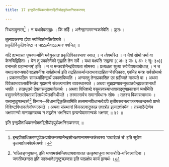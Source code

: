 ```yaml
---
title: 17 इन्द्रपीताधिकरणोक्तद्वितीयोहपूर्वपक्षनिराकरणम्

---
```

स्थितादुत्तरम्[^1] । न यथादेवतमूहः । किं तर्हि । अनैन्द्राणाममन्त्रकमेवेति । कुतः ।

[^1]: इन्द्रपीताधिकरणपूर्वपक्षप्रयोजनस्यानैन्द्रसोभक्षणानाममन्त्रकंत्वस्य ‘यथादेवतं चं’ इति सूत्रेण कृतमाक्षेपमपेक्ष्येत्यर्थः ।


तुल्यप्रकरणा ह्येषा ज्योतिष्टोमक्रियेष्यते ।  
प्रकृतिर्विकृतिश्चेष्टा न चाऽऽत्मैवाऽऽत्मनः क्वचित् ॥  


यदि ह्यभ्यासाः पृथक्कर्माणि भवेयुस्ततः प्रकृतिविकारभावः स्यात् । न त्वेवमस्ति । न चैषां सोमो धर्मा वा केनचिद्विहिताः । येन तु प्रकारेणैको गृह्णाति तेन सर्वे । यथा वक्ष्यति ‘तद्वत्स \[( अ॰ ३ पा॰ ६ अ॰ ९ सू॰ ३०)\] वनान्तरे ग्रहाम्नानम्’ इति । न च मन्त्रवशेनैन्द्रविषयता सोमस्य । प्रत्यक्षता श्रुत्या सर्वविषयत्वबोधात् । न च यथाऽनारभ्यवादेनाऽहवनीयः सर्वहोमार्थ इति तद्रहितकर्मान्तराभावादाहिताग्नेरधिकारः, एवमिह मन्त्रः सर्वसोमार्थः । प्रकरणपठितः सामर्थ्यादिन्द्रार्थं प्रकाशयिष्यति । अन्यस्तु तेनाप्रकाशित एव ग्रहीष्यते मास्यते वा । अथवा विवेकाभावात्सर्वस्मिन्नेव गृह्यमाणे संकल्पमात्रेण व्यवस्थास्यते । अथवा सुब्रह्यण्यावन्मुख्यतयेन्द्रप्रकाशनार्थो भवति । तत्प्रभृतये देवतासमुदायायेत्यर्थः । अथवा विधिशब्दे वसुमत्त्वस्याभावात्तद्गुणप्रकाशनं व्यर्थमिति वसुमत्त्वेनेतरदेवतासहितायेत्येतदभिधीयते । तस्मात्सर्वत्र समानविधानः सोमः । ततश्च विकारत्वाभावः । यत्त्वनुष्टुप्छन्दसो[^2] विनाम—विधानाद्विकृतित्वमिति तत्समानविधानत्वेऽपि तृतीयसवनत्वाज्जगच्छन्दस्त्वे प्राप्ते विशिष्टविधानत्वेनोपपत्स्यते । अथवा संस्थानां विकारत्वादुपपन्न एवात्रोह इत्यदर्शनमेव । तस्मादैन्द्रेष्वेब भक्षणमन्त्रो मानग्रहणवच्च न तद्वशेन भक्षनियम इत्यन्येषाममन्त्रकं भक्षणम् ॥ ३९ ॥

[^2]: ‘यल्लिङ्गमुक्तम्, इति भाष्यमसंबन्धिपदव्यवायात्तत उत्कृष्याधुना व्याकरोति-यत्त्वित्यादिना । जगतीच्छन्दस इति पदस्थानेऽनुष्टुच्छन्दस इति पदप्रक्षेप कार्य इत्यर्थः ।


इति इन्द्रपीताधिकरणोक्तद्वितीयोहपूर्वपक्षनिराकरणम् ॥